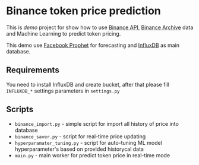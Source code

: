 # Binance token price prediction

This is *demo* project for show how to use [Binance API](https://www.binance.com/en/binance-api),
[Binance Archive](https://data.binance.vision/?prefix=data/spot/daily/klines/) data and Machine Learning
to predict token pricing.

This demo use [Facebook Prophet](https://facebook.github.io/prophet/) for forecasting
and [InfluxDB](https://www.influxdata.com/products/influxdb/) as main database. 

## Requirements

You need to install InfluxDB and create bucket, after that please fill `INFLUXDB_*` settings parameters in `settings.py`

## Scripts
* `binance_import.py` - simple script for import all history of price into database
* `binance_saver.py` - script for real-time price updating
* `hyperparamater_tuning.py` - script for auto-tuning ML model hyperparameter's based on provided historycal data
* `main.py` - main worker for predict token price in real-time mode